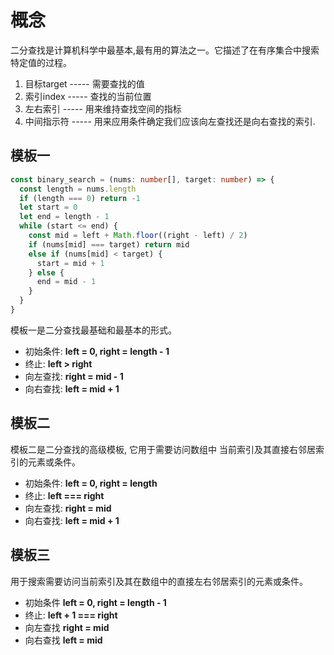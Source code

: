 # 概念

  二分查找是计算机科学中最基本,最有用的算法之一。它描述了在有序集合中搜索特定值的过程。

1. 目标target ----- 需要查找的值
2. 索引index  ----- 查找的当前位置
3. 左右索引   ----- 用来维持查找空间的指标
4. 中间指示符 ----- 用来应用条件确定我们应该向左查找还是向右查找的索引.

## 模板一

```ts
const binary_search = (nums: number[], target: number) => {
  const length = nums.length
  if (length === 0) return -1
  let start = 0
  let end = length - 1
  while (start <= end) {
    const mid = left + Math.floor((right - left) / 2)
    if (nums[mid] === target) return mid
    else if (nums[mid] < target) {
      start = mid + 1
    } else {
      end = mid - 1
    }
  }
}
```
  模板一是二分查找最基础和最基本的形式。

- 初始条件: **left = 0, right = length - 1**
- 终止: **left > right**
- 向左查找: **right = mid - 1**
- 向右查找: **left = mid + 1**

## 模板二

  模板二是二分查找的高级模板, 它用于需要访问数组中 当前索引及其直接右邻居索引的元素或条件。
- 初始条件: **left = 0, right = length**
- 终止: **left === right**
- 向左查找: **right = mid**
- 向右查找: **left = mid + 1**

## 模板三

  用于搜索需要访问当前索引及其在数组中的直接左右邻居索引的元素或条件。
- 初始条件 **left = 0, right = length - 1**
- 终止: **left + 1 === right**
- 向左查找 **right = mid**
- 向右查找 **left = mid**